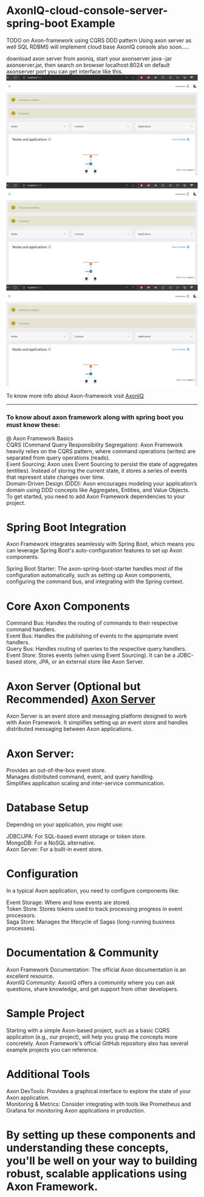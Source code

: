 # AxonIQ-cloud-console-server-spring-boot Example
TODO on Axon-framework using CQRS DDD pattern Using axon server as well SQL RDBMS will implement cloud base AxonIQ console also soon.....<br/>

download axon server from axoniq,
start your axonserver java -jar axonserver.jar,
then search on browser localhost:8024 on default axonserver port
you can get interface like this.
<img src="./axonserver-pro/Screenshot 2024-08-04 144600.png" alt="err"/>

<img src="./axonserver-pro/Screenshot 2024-08-04 144600.png" alt="err"/>

<img src="./axonserver-pro/Screenshot 2024-08-04 144600.png" alt="err"/>

To know more info about Axon-framework visit <a href="https://www.axoniq.io/" > AxonIQ </a> 

<hr/>
<h3>To know about axon framework along with spring boot you must know these:</h3>
@ Axon Framework Basics <br/>
CQRS (Command Query Responsibility Segregation): Axon Framework heavily relies on the CQRS pattern, where command operations (writes) are separated from query operations (reads).<br/>
Event Sourcing: Axon uses Event Sourcing to persist the state of aggregates (entities). Instead of storing the current state, it stores a series of events that represent state changes over time.<br/>
Domain-Driven Design (DDD): Axon encourages modeling your application’s domain using DDD concepts like Aggregates, Entities, and Value Objects.<br/>
To get started, you need to add Axon Framework dependencies to your project.<br/>

# Spring Boot Integration
Axon Framework integrates seamlessly with Spring Boot, which means you can leverage Spring Boot's auto-configuration features to set up Axon components.<br/>

Spring Boot Starter: The axon-spring-boot-starter handles most of the configuration automatically, such as setting up Axon components, configuring the command bus, and integrating with the Spring context.<br/>

# Core Axon Components
Command Bus: Handles the routing of commands to their respective command handlers.<br/>
Event Bus: Handles the publishing of events to the appropriate event handlers.<br/>
Query Bus: Handles routing of queries to the respective query handlers.<br/>
Event Store: Stores events (when using Event Sourcing). It can be a JDBC-based store, JPA, or an external store like Axon Server.<br/>

# Axon Server (Optional but Recommended) <a href="https://www.axoniq.io/products/axon-server">Axon Server </a>
Axon Server is an event store and messaging platform designed to work with Axon Framework. It simplifies setting up an event store and handles distributed messaging between Axon applications.

# Axon Server:
Provides an out-of-the-box event store.<br/>
Manages distributed command, event, and query handling.<br/>
Simplifies application scaling and inter-service communication.<br/>

# Database Setup
Depending on your application, you might use:<br/>

JDBC/JPA: For SQL-based event storage or token store.<br/>
MongoDB: For a NoSQL alternative.<br/>
Axon Server: For a built-in event store.<br/>

# Configuration
In a typical Axon application, you need to configure components like:<br/>

Event Storage: Where and how events are stored.<br/>
Token Store: Stores tokens used to track processing progress in event processors.<br/>
Saga Store: Manages the lifecycle of Sagas (long-running business processes).<br/>

# Documentation & Community
Axon Framework Documentation: The official Axon documentation is an excellent resource.<br/>
AxonIQ Community: AxonIQ offers a community where you can ask questions, share knowledge, and get support from other developers.<br/>

# Sample Project
Starting with a simple Axon-based project, such as a basic CQRS application (e.g., our project), will help you grasp the concepts more concretely. Axon Framework's official GitHub repository also has several example projects you can reference.<br/>

# Additional Tools
Axon DevTools: Provides a graphical interface to explore the state of your Axon application.<br/>
Monitoring & Metrics: Consider integrating with tools like Prometheus and Grafana for monitoring Axon applications in production.<br/>

# By setting up these components and understanding these concepts, you'll be well on your way to building robust, scalable applications using Axon Framework.

